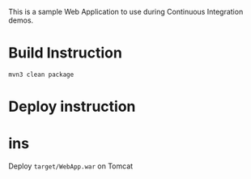 This is a sample Web Application to use during Continuous Integration demos.

#  Build Instruction


```
mvn3 clean package
```

#   Deploy instruction
#   ins

Deploy ```target/WebApp.war``` on Tomcat
 
